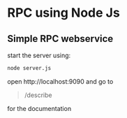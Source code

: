 # RPC using Node Js
## Simple RPC webservice

start the server using:
``` bash
node server.js
```

open http://localhost:9090 and go to
>/describe

for the documentation